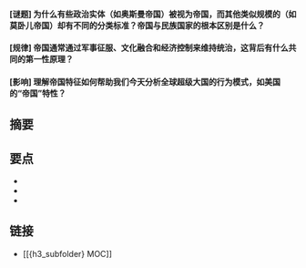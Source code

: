 #### [谜题] 为什么有些政治实体（如奥斯曼帝国）被视为帝国，而其他类似规模的（如莫卧儿帝国）却有不同的分类标准？帝国与民族国家的根本区别是什么？


#### [规律] 帝国通常通过军事征服、文化融合和经济控制来维持统治，这背后有什么共同的第一性原理？


#### [影响] 理解帝国特征如何帮助我们今天分析全球超级大国的行为模式，如美国的“帝国”特性？


## 摘要


## 要点

- 
- 
- 

## 链接

- [[{h3_subfolder} MOC]]
